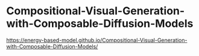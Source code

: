# Compositional-Visual-Generation-with-Composable-Diffusion-Models

https://energy-based-model.github.io/Compositional-Visual-Generation-with-Composable-Diffusion-Models/